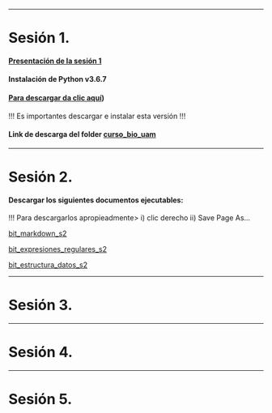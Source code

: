 <hr />

# Sesión 1.
#### [Presentación de la sesión 1](https://raw.githubusercontent.com/eduardo1011/curso_08_2021/main/Presentacion1.pdf)
#### **Instalación de Python v3.6.7**
#### [Para descargar da clic aquí](https://www.python.org/ftp/python/3.6.7/python-3.6.7-amd64.exe))
!!! Es importantes descargar e instalar esta versión !!!

#### Link de descarga del folder [curso_bio_uam](https://drive.google.com/drive/folders/1azmsh3IvICULqIJZvZutQWRAkopzj1CV?usp=sharing)


<hr />

# Sesión 2.

#### Descargar los siguientes documentos ejecutables:

!!! Para descargarlos apropieadmente>
i) clic derecho
ii) Save Page As...

[bit_markdown_s2](https://raw.githubusercontent.com/eduardo1011/curso_08_2021/main/bit_markdown_s2.ipynb)

[bit_expresiones_regulares_s2](https://raw.githubusercontent.com/eduardo1011/curso_08_2021/main/bit_expresiones_regulares_s2.ipynb)

[bit_estructura_datos_s2](https://raw.githubusercontent.com/eduardo1011/curso_08_2021/main/bit_estructura_datos_s2.ipynb)



<hr />

# Sesión 3.

<hr />

# Sesión 4.

<hr />

# Sesión 5.


